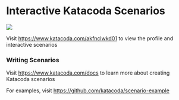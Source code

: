 # Interactive Katacoda Scenarios

[![](http://shields.katacoda.com/katacoda/akfnclwkd01/count.svg)](https://www.katacoda.com/akfnclwkd01 "Get your profile on Katacoda.com")

Visit https://www.katacoda.com/akfnclwkd01 to view the profile and interactive scenarios

### Writing Scenarios
Visit https://www.katacoda.com/docs to learn more about creating Katacoda scenarios

For examples, visit https://github.com/katacoda/scenario-example
